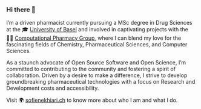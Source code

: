 ### Hi there 👋

I’m a driven pharmacist currently pursuing a MSc degree in Drug Sciences at the 🎓 [University of Basel](https://www.unibas.ch/en.html) and involved in captivating projects with the 🧑‍💻 [Computational Pharmacy Group](https://pharma.unibas.ch/de/research/research-groups/computational-pharmacy-2155/), where I can blend my love for the fascinating fields of Chemistry, Pharmaceutical Sciences, and Computer Sciences.

As a staunch advocate of Open Source Software and Open Science, I’m committed to contributing to the community and fostering a spirit of collaboration. Driven by a desire to make a difference, I strive to develop groundbreaking pharmaceutical technologies with a focus on Research and Development costs and accessibility.

Visit 🌍 [sofienekhiari.ch](https://sofienekhiari.ch) to know more about who I am and what I do.
